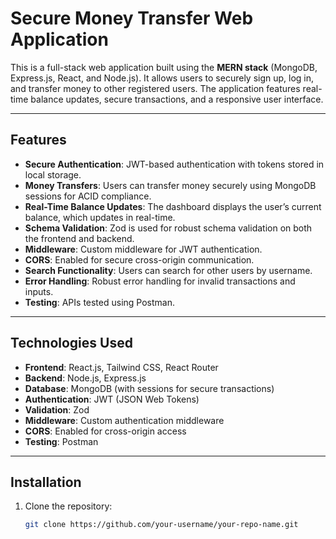 # Secure Money Transfer Web Application

This is a full-stack web application built using the **MERN stack** (MongoDB, Express.js, React, and Node.js). It allows users to securely sign up, log in, and transfer money to other registered users. The application features real-time balance updates, secure transactions, and a responsive user interface.

---

## Features

- **Secure Authentication**: JWT-based authentication with tokens stored in local storage.
- **Money Transfers**: Users can transfer money securely using MongoDB sessions for ACID compliance.
- **Real-Time Balance Updates**: The dashboard displays the user’s current balance, which updates in real-time.
- **Schema Validation**: Zod is used for robust schema validation on both the frontend and backend.
- **Middleware**: Custom middleware for JWT authentication.
- **CORS**: Enabled for secure cross-origin communication.
- **Search Functionality**: Users can search for other users by username.
- **Error Handling**: Robust error handling for invalid transactions and inputs.
- **Testing**: APIs tested using Postman.

---

## Technologies Used

- **Frontend**: React.js, Tailwind CSS, React Router
- **Backend**: Node.js, Express.js
- **Database**: MongoDB (with sessions for secure transactions)
- **Authentication**: JWT (JSON Web Tokens)
- **Validation**: Zod
- **Middleware**: Custom authentication middleware
- **CORS**: Enabled for cross-origin access
- **Testing**: Postman

---

## Installation

1. Clone the repository:
   ```bash
   git clone https://github.com/your-username/your-repo-name.git